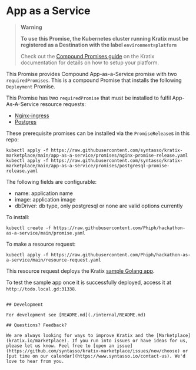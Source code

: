 # App as a Service

> **Warning**
>
> **To use this Promise, the Kubernetes cluster running Kratix must be registered
as a Destination with the label `environment=platform`**
>
> Check out the [Compound Promises
guide](https://kratix.io/docs/main/guides/compound-promises) on the Kratix
documentation for details on how to setup your platform.

This Promise provides Compound App-as-a-Service promise with two `requiredPromises`. This is a compound Promise that installs the following `Deployment` Promise.

This Promise has two `requiredPromise` that must be installed to fulfil App-As-A-Service resource requests:

- [Nginx-ingress](https://github.com/syntasso/kratix-marketplace/tree/main/nginx-ingress)
- [Postgres](https://github.com/syntasso/kratix-marketplace/tree/main/postgresql)

These prerequisite promises can be installed via the `PromiseRelease`s in this repo:

```
kubectl apply -f https://raw.githubusercontent.com/syntasso/kratix-marketplace/main/app-as-a-service/promises/nginx-promise-release.yaml
kubectl apply -f https://raw.githubusercontent.com/syntasso/kratix-marketplace/main/app-as-a-service/promises/postgresql-promise-release.yaml
```

The following fields are configurable:

- name: application name
- image: application image
- dbDriver: db type, only postgresql or none are valid options currently

To install:
```
kubectl create -f https://raw.githubusercontent.com/Phiph/hackathon-as-a-service/main/promise.yaml
```

To make a resource request:
```
kubectl apply -f https://raw.githubusercontent.com/Phiph/hackathon-as-a-service/main/resource-request.yaml
```

This resource request deploys the Kratix [sample Golang app](https://github.com/syntasso/sample-todo-list-app).

To test the sample app once it is successfully deployed, access it at `http://todo.local.gd:31338`.
```

## Development

For development see [README.md](./internal/README.md)

## Questions? Feedback?

We are always looking for ways to improve Kratix and the [Marketplace](kratix.io/marketplace). If you run into issues or have ideas for us, please let us know. Feel free to [open an issue](https://github.com/syntasso/kratix-marketplace/issues/new/choose) or [put time on our calendar](https://www.syntasso.io/contact-us). We'd love to hear from you.

